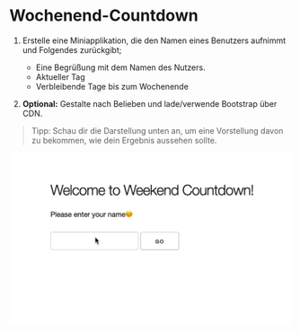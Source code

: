 # Wochenend-Countdown

1. Erstelle eine Miniapplikation, die den Namen eines Benutzers aufnimmt und Folgendes zurückgibt;

    - Eine Begrüßung mit dem Namen des Nutzers.
    - Aktueller Tag
    - Verbleibende Tage bis zum Wochenende

1.  **Optional:** Gestalte nach Belieben und lade/verwende Bootstrap über CDN.

> Tipp: Schau dir die Darstellung unten an, um eine Vorstellung davon zu bekommen, wie dein Ergebnis aussehen sollte.

![demo](demo.gif)
